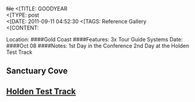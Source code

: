 ~~file~~
<[TITLE: 	GOODYEAR	
<[TYPE: 	post	
<[DATE: 	2011-09-11 04:52:30	
<[TAGS: 	Reference Gallery	
<[CONTENT: 	

Location:
####Gold Coast
####Features:
3x Tour Guide Systems
Date:
####Oct 08
####Notes:
1st Day in the Conference
2nd Day at the Holden Test Track

<h2>Sanctuary Cove</h2>

<a href="http://congressrental.com.au/wp-content/uploads/2011/09/interpreter_whispering.jpg">

<a href="http://congressrental.com.au/wp-content/uploads/2011/09/delegates_interpreter.jpg">


<h2>Holden Test Track</h2>

<a href="http://congressrental.com.au/wp-content/uploads/2011/09/1_interpreter.jpg">

<a href="http://congressrental.com.au/wp-content/uploads/2011/09/2_interpreter.jpg">

<a href="http://congressrental.com.au/wp-content/uploads/2011/09/delegates_tour.jpg">

<a href="http://congressrental.com.au/wp-content/uploads/2011/09/delegates_1.jpg">


<a href="http://congressrental.com.au/wp-content/uploads/2011/09/delegates_2.jpg">

<a href="http://congressrental.com.au/wp-content/uploads/2011/09/delegates_3.jpg">





